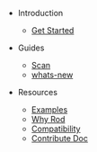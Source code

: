 
- Introduction

  - [Get Started](get-started/README.md)

- Guides

  - [Scan](scan.md)
  - [whats-new](whats-new.md)

- Resources

  - [Examples](examples.md)
  - [Why Rod](why-rod.md)
  - [Compatibility](compatibility.md)
  - [Contribute Doc](contribute-doc.md)